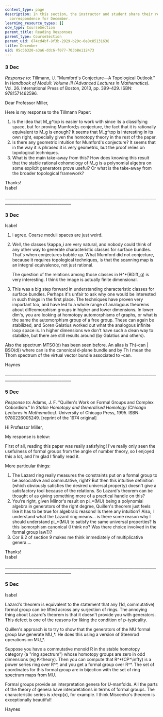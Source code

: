 ```yaml
---
content_type: page
description: In this section, the instructor and student share their reading response
  correspondence for December.
learning_resource_types: []
ocw_type: CourseSection
parent_title: Reading Responses
parent_type: CourseSection
parent_uid: 674cd4bf-8f3b-2929-b29c-0e8c85131638
title: December
uid: 05c5b320-a3a6-ddc6-f077-703b8e112473
---
```


### 3 Dec

_Response to_: Tillmann, U. "Mumford's Conjecture—A Topological Outlook." In _Handbook of Moduli: Volume III (Advanced Lectures in Mathematics)._ Vol. 26. International Press of Boston, 2013, pp. 399–429. ISBN: 9781571462596.

Dear Professor Miller,

Here is my response to the Tillmann Paper:

1.  Is the idea that M\_g^top is easier to work with since its a classifying space, but for proving Mumford;s conjecture, the fact that it is rationally equivalent to M\_g is enough? It seems that M\_g^top is interesting in its own right, especially given the homotopy theory in the rest of the paper.
2.  Is there any geometric intuition for Mumford's conjecture? It seems that in the way it is phrased it is very geometric, but the proof relies on topological techniques.
3.  What is the main take-away from this? How does knowing this result that the stable rational cohomology of M\_g is a polynomial algebra on some explicit generators prove useful? Or what is the take-away from the broader topological framework?

Thanks!  
Isabel

\_\_\_\_\_\_\_\_\_\_\_\_\_\_\_\_\_\_\_\_\_\_\_\_\_\_\_\_\_\_\_\_\_\_\_\_\_\_\_\_\_\_\_\_\_\_\_\_\_\_\_\_\_\_\_\_\_\_\_\_\_\_\_\_\_\_\_\_\_\_\_\_\_\_\_\_\_\_\_\_\_\_\_\_\_\_\_\_\_\_\_\_\_\_\_\_\_\_\_\_\_\_\_\_\_\_\_\_\_\_\_\_

### 3 Dec

Isabel

1.  I agree. Coarse moduli spaces are just weird.
2.  Well, the classes \\kappa\_i are very natural, and nobody could think of any other way to generate characteristic classes for surface bundles. That's when conjectures bubble up. What Mumford did not conjecture, because it requires topological techniques, is that the scanning map is an integral equivalence, not just rational.
    
    The question of the relations among those classes in H^\*(BDiff\_g) is very interesting. I think the image is actually finite dimensional.
    
3.  This was a big step forward in understanding characteristic classes for surface bundles. Perhaps it's unfair to ask why one would be interested in such things in the first place. The techniques have proven very important too, and have led to a whole range of analogous theorems about diffeomorphism groups in higher and lower dimensions. In lower dim's, you are looking at homotopy automorphisms of graphs, or what is the same the automorphism group of a free group. These can again be stabilized, and Soren Galatius worked out what the analogous infinite loop space is. In higher dimensions we don't have such a clean way to stabilize, but there are still results around (by Galatius and others).

Also the spectrum MTSO(d) has been seen before. An alias is Th(-can | BSO(d)) where can is the canonical d-plane bundle and by Th I mean the Thom spectrum of the virtual vector bundle associated to -can.

Haynes

\_\_\_\_\_\_\_\_\_\_\_\_\_\_\_\_\_\_\_\_\_\_\_\_\_\_\_\_\_\_\_\_\_\_\_\_\_\_\_\_\_\_\_\_\_\_\_\_\_\_\_\_\_\_\_\_\_\_\_\_\_\_\_\_\_\_\_\_\_\_\_\_\_\_\_\_\_\_\_\_\_\_\_\_\_\_\_\_\_\_\_\_\_\_\_\_\_\_\_\_\_\_\_\_\_\_\_\_\_\_\_\_

### 5 Dec

_Response to_: Adams, J. F. "Quillen's Work on Formal Groups and Complex Cobordism." In _Stable Homotopy and Generalised Homology_ _(Chicago Lectures in Mathematics)_. University of Chicago Press, 1995. ISBN: 9780226005249. \[reprint of the 1974 original\]

Hi Professor Miller,

My response is below:

First of all, reading this paper was really satisfying! I've really only seen the usefulness of formal groups from the angle of number theory, so I enjoyed this a lot, and I'm glad I finally read it.

More particular things:

1.  The Lazard ring really measures the constraints put on a formal group to be associative and commutative, right? But then this intuitive definition (which obviously satisfies the desired universal property) doesn't give a satisfactory tool because of the relations. So Lazard's theorem can be thought of as giving something more of a practical handle on this?
2.  You're right, given Milnor's result on pi\_\*(MU) being a polynomial algebra in generators of the right degree, Quillen's theorem just feels like it has to be true for algebraic reasons! Is there any intuition? Also, I understand what the Lazard ring means... is there some reason why I should understand pi\_\*(MU) to satisfy the same universal properties? Is this isomorphism canonical (I think no? Was there choice involved in the formal group law?)?
3.  Cor 9.2 of section 9 makes me think immediately of multiplicative genera....

Thanks!  
Isabel

\_\_\_\_\_\_\_\_\_\_\_\_\_\_\_\_\_\_\_\_\_\_\_\_\_\_\_\_\_\_\_\_\_\_\_\_\_\_\_\_\_\_\_\_\_\_\_\_\_\_\_\_\_\_\_\_\_\_\_\_\_\_\_\_\_\_\_\_\_\_\_\_\_\_\_\_\_\_\_\_\_\_\_\_\_\_\_\_\_\_\_\_\_\_\_\_\_\_\_\_\_\_\_\_\_\_\_\_\_\_\_\_

### 5 Dec

Isabel

Lazard's theorem is equivalent to the statement that any (1d, commutative) formal group can be lifted across any surjection of rings. The annoying thing about Lazard's theorem is that it doesn't provide you with generators. This defect is one of the reasons for liking the condition of p-typicality.

Quillen's approach is to try to show that the generators of the MU formal group law generate MU\_\*. He does this using a version of Steenrod operations on MU\_\*.

Suppose you have a commutative monoid R in the stable homotopy category (a "ring spectrum") whose homotopy groups are zero in odd dimensions (eg K-theory). Then you can compute that R^\*(CP^\\infty) is a power series ring over R^\*, and you get a formal group over R^\*. The set of coordinates for this formal group are in bijection with the set of ring spectrum maps from MU.

Formal groups provide an interpretation genera for U-manfolds. All the parts of the theory of genera have interpretations in terms of formal groups. The characteristic series is x/exp(x), for example. I think Miscenko's theorem is exceptionally beautiful!

Haynes